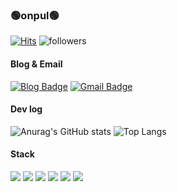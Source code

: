 ### 🟢onpul🟢

[![Hits](https://hits.seeyoufarm.com/api/count/incr/badge.svg?url=https%3A%2F%2Fgithub.com%2Fonpul&count_bg=%2379C83D&title_bg=%23555555&icon=&icon_color=%23E7E7E7&title=hits&edge_flat=false)](https://hits.seeyoufarm.com) ![followers](https://img.shields.io/github/followers/onpul?style=social)

#### Blog & Email
[![Blog Badge](https://img.shields.io/badge/-온풀투데이-2e8b57?logo=Gumtree&logoColor=white&link=https://onpul.tistory.com/)](https://onpul.tistory.com/)
[![Gmail Badge](https://img.shields.io/badge/Gmail-d14836?logo=Gmail&logoColor=white&link=mailto:chmj072@gmail.com)](mailto:chmj072@gmail.com)

#### Dev log
![Anurag's GitHub stats](https://github-readme-stats.vercel.app/api?username=onpul&theme=vue&show_icons=true)
![Top Langs](https://github-readme-stats.vercel.app/api/top-langs/?username=onpul&layout=compact)

#### Stack
<img src="https://img.shields.io/badge/java-007396?logo=java&logoColor=white"> 
<img src="https://img.shields.io/badge/oracle-F80000?logo=oracle&logoColor=white"> 
<img src="https://img.shields.io/badge/html5-E34F26?logo=html5&logoColor=white"> 
<img src="https://img.shields.io/badge/css-1572B6?logo=css3&logoColor=white"> 
<img src="https://img.shields.io/badge/github-181717?logo=github&logoColor=white">
<img src="https://img.shields.io/badge/git-F05032?logo=git&logoColor=white">

